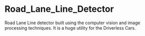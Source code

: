 # Road_Lane_Line_Detector
Road Lane Line detector built using the computer vision and image processing techniques. It is a huge utility for the Driverless Cars.
